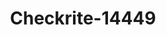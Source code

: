 ---
f_zip-code: 82414
f_state-code: WY
title: Checkrite-14449
f_phone: 307-587-4761
f_city-only: Cody
f_address: 1736 Sheridan Avenue Cody
f_location-unique-id: '14449'
slug: checkrite-14449
updated-on: '2024-05-30T13:46:58.046Z'
created-on: '2024-05-30T13:36:59.803Z'
published-on: '2024-05-30T13:54:32.469Z'
f_city-state: cms/city/cody-wy.md
f_company: cms/company/checkrite.md
f_state: cms/state/wyoming.md
layout: '[payday-loan].html'
tags: payday-loan
---